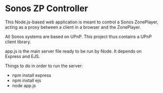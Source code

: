 # Sonos ZP Controller

This Node.js-based web application is meant to control a Sonos ZonePlayer, acting as a proxy between
a client in a browser and the ZonePlayer.

All Sonos systems are based on UPnP. This project thus contains a UPnP client library.

app.js is the main server file ready to be run by Node. It depends on Express and EJS.

Things to do in order to run the server:
* npm install express
* npm install ejs
* node app.js


